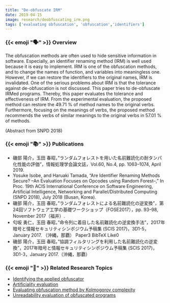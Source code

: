```yaml
---
title: "De-obfuscate IRM"
date: 2019-04-15
image: research/deobfuscating_irm.png
tags: ['evaluating obfuscation', 'obfuscation','identifiers']
---
```


### {{< emoji ":speaking_head:" >}} Overview

The obfuscation methods are often used to hide sensitive information in software.
Especially, an identifier renaming method (IRM) is well used because it is easy to implement.
IRM is one of the obfuscation methods, and to change the names of function, and variables into meaningless one.
However, if we can restore the identifiers to the original names, IRM is invalidated.
One of the serious problems about IRM is that the tolerance against de-obfuscation is not discussed. 
This paper tries to de-obfuscate IRMed programs.
Thereby, this paper evaluates the tolerance and effectiveness of IRM.
From the experimental evaluation, the proposed method can restore the 49.71 % of method names to the original verbs.
Furthermore, focusing on the meanings of verbs, the proposed method recommends the verbs of similar meanings to the original verbs in 57.01 % of methods.

(Abstract from SNPD 2018)

### {{< emoji ":books:" >}} Publications

* 磯部 陽介，玉田 春昭，”ランダムフォレストを用いた名前難読化の耐タンパ化性能の評価”，情報処理学会論文誌，Vol.60, No.4, pp. 1063–1074, April 2019.
* Yosuke Isobe, and Haruaki Tamada, “Are Identifier Renaming Methods Secure? –An Evaluation Focuses on Opcodes using Random Forest–,” In Proc. 19th ACIS International Conference on Software Engineering, Artificial Intelligence, Networking and Parallel/Distributed Computing (SNPD 2018), July 2018 (Busan, Korea).
* 磯部 陽介，玉田 春昭，”ランダムフォレストによる名前難読化の逆変換”，第24回ソフトウェア工学の基礎ワークショップ（FOSE2017），pp. 93–98, November 2017（福井）. 
* 匂坂 勇仁，玉田 春昭，”命令列に着目した名前難読化の逆変換手法”，2017年暗号と情報セキュリティシンポジウム予稿集 (SCIS 2017)，3D1-5，January 2017. （沖縄，那覇）  Paper3  BibTeX  Like0
* 磯部 陽介，玉田 春昭，”協調フィルタリングを利用した名前難読化の逆変換”，2017年暗号と情報セキュリティシンポジウム予稿集 (SCIS 2017)，3D1-3，January 2017.（沖縄，那覇）

### {{< emoji ":mag_right:" >}} Related Research Topics

* [Identifying the applied obfuscator](../identifying_applied_obfuscator/)
* [Artificiality evaluation](../artificiality_evaluation)
* [Evaluating obfuscation method by Kolmogorov complexity](../evaluation_obfuscation_kolmogorov/)
* [Unreadability evaluation of obfuscated programs](../unreadability_evaluation)

